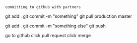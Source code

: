 ```committing to github with partners ```

git add .
git commit -m "something"
git pull production master 

git add .
git commit -m "something else"
git push

go to github
click pull request
click merge
